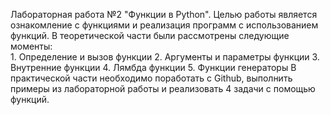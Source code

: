 Лабораторная работа №2 "Функции в Python".
Целью работы является ознакомление с функциями и реализация программ с использованием функций.
В теоретической части были рассмотрены следующие моменты:  
      1. Определение и вызов функции
      2. Аргументы и параметры функции
      3. Внутренние функции
      4. Лямбда функции
      5. Функции генераторы
В практической части необходимо поработать с Github, выполнить примеры из лабораторной работы и реализовать 4 задачи с помощью функций.

